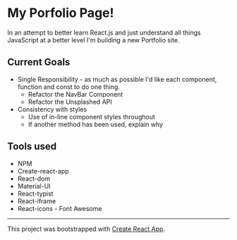 # My Porfolio Page!

In an attempt to better learn React.js and just understand all things JavaScript at a better level I'm building a new Portfolio site.

## Current Goals

* Single Responsibility - as much as possible I'd like each component, function and const to do one thing.
  * Refactor the NavBar Component
  * Refactor the Unsplashed API
* Consistency with styles
  * Use of in-line component styles throughout
  * If another method has been used, explain why
  
## Tools used

* NPM
* Create-react-app
* React-dom
* Material-UI
* React-typist
* React-iframe
* React-icons - Font Awesome

---

This project was bootstrapped with [Create React App](https://github.com/facebookincubator/create-react-app).
